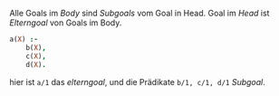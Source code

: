 Alle Goals im _Body_ sind _Subgoals_ vom Goal in Head.
Goal im _Head_ ist _Elterngoal_ von Goals im Body.

```Prolog
a(X) :-
	b(X),
	c(X), 
	d(X).
```
 hier ist `a/1` das _elterngoal_, und die Prädikate `b/1, c/1, d/1` _Subgoal_.